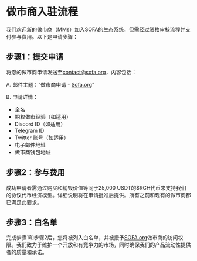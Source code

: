 # 做市商入驻流程

我们欢迎新的做市商（MMs）加入SOFA的生态系统，但需经过资格审核流程并支付参与费用。以下是申请步骤：

## **步骤1：提交申请**

将您的做市商申请发送至[<u>contact@sofa.org</u>](mailto:contact@sofa.org)，内容包括：

A. 邮件主题：“做市商申请 - [Sofa.org](https://www.sofa.org/)”

B. 申请详情：
- 全名
- 期权做市经验（如适用）
- Discord ID（如适用）
- Telegram ID
- Twitter 账号（如适用）
- 电子邮件地址
- 做市商钱包地址

## **步骤2：参与费用**

成功申请者需通过购买和销毁价值等同于25,000 USDT的$RCH代币来支持我们的协议代币经济模型。详细说明将在申请批准后提供。所有之前和现有的做市商都已满足此要求。

## **步骤3：白名单**

完成步骤1和步骤2后，您将被列入白名单，并被授予[SOFA.org](https://www.sofa.org/)做市商的访问权限。我们致力于维护一个开放和有竞争力的市场，同时确保我们的产品流动性提供者的质量和承诺。